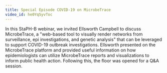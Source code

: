 ```yaml
---
title: Special Episode COVID-19 on MicrobeTrace 
video_id: he0Yq5yvToc
---
```

In this StaPH-B webinar, we invited Ellsworth Campbell to discuss MicrobeTrace, a "web-based tool to visually render networks from surveillance, epi investigations, and genetic analysis" that can be leveraged to support COVID-19 outbreak investigations. Ellsworth presented on the MicrobeTrace platform and provided useful information on how epidemiologists can utilize MicrobeTrace reports and visualizations to inform public health action. Following this, the floor was opened for a Q&A session.
